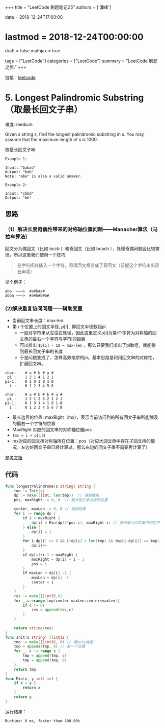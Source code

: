 +++
title = "LeetCode 刷题笔记05"
authors = ['潘峰']

date = 2018-12-24T17:00:00 
# lastmod = 2018-12-24T00:00:00 

draft = false
mathjax = true

tags = ["LeetCode"]
categories = ["LeetCode"]
summary = "LeetCode 刷题之旅."
+++

链接：[leetcode](https://leetcode.com/problemset/all/)

# 5. Longest Palindromic Substring（取最长回文子串）

难度: medium

Given a string s, find the longest palindromic substring in s. You may assume that the maximum length of s is 1000.

取最长回文子串

```
Example 1:

Input: "babad"
Output: "bab"
Note: "aba" is also a valid answer.
```

```
Example 2:

Input: "cbbd"
Output: "bb"
```

## 思路

### （1）解决长度奇偶性带来的对称轴位置问题——Manacher算法（马拉车算法）

回文分为偶回文（比如 bccb ）和奇回文（比如 bcacb ），处理奇偶问题会比较繁琐，所以这里我们使用一个技巧

> 在字符间各插入一个字符，奇偶回文都变成了奇回文（前提这个字符未出现在串里）

举个例子：

```
aba  ———>  #a#b#a#
abba ———>  #a#b#b#a#
```

### (2)解决重复访问问题——辅助变量

+ 当前回文串长度：max-len
+ 第 $i$ 个位置上的回文半径, $p[i]$ , 即回文半径数组pi
  + 一般对字符串从左往右处理，因此这里定义p[i]为第i个字符为对称轴的回文串的最右一个字符与字符i的距离
  + 可以推出 `$p[i] - 1$ = max-len` ，那么只要我们求出了pi数组，就能得到最长回文子串的长度
  + 于是问题变成了，怎样高效地求的pi。基本思路是利用回文串的对称性，扩展回文串。

```
char:    # a # b # a #
 pi :    1 2 1 4 1 2 1
pi-1:    0 1 0 3 0 1 0
  i :    0 1 2 3 4 5 6

char:    # a # b # b # a #
 pi :    1 2 1 2 5 2 1 2 1
pi-1:    0 1 0 1 4 1 0 1 0
  i :    0 1 2 3 4 5 6 7 8
```

+ 最长边界的位置: maxRight（mx），表示当前访问到的所有回文子串所能触及的最右一个字符的位置
+ MaxRight 对应的回文串的对称轴位置pos
+ `$mx = i + p[i]$`
+ mx对应的回文串对称轴所在位置：pos（对应大回文串中存在子回文串的情况，左边的回文子串已经计算过，那么右边的回文子串不需要再计算了）

[参考文档](https://segmentfault.com/a/1190000003914228)

## 代码

```go
func longestPalindrome(s string) string {
    tmp := Init(s)
    dp := make([]int, len(tmp))  // 辅助数组
    pos, maxRight := 0, 0  // 最大回文串对应的位置

    center, maxLen := 0, 0 // 返回结果
    for i := range dp {
        if i < maxRight {
            dp[i] = Min(dp[2*pos-i], maxRight-i) // 避开最大回文串中回文子串的重复计算
        } else {
            dp[i] = 1
        }
        for i-dp[i] >= 0 && i+dp[i] < len(tmp) && tmp[i-dp[i]] == tmp[i+dp[i]] {
            dp[i]++
        }
        if dp[i]+i-1 > maxRight {
            maxRight = dp[i] + i - 1
            pos = i
        }
        if maxLen < dp[i] -1 {
            maxLen = dp[i] -1 
            center = i
        }
    }
    res := make([]int32,0)
    for _,c:=range tmp[center-maxLen:center+maxLen]{
        if c != 0{
            res = append(res,c)
        }
    }
    
    return string(res)
}
func Init(s string) []int32 {
    tmp := make([]int32, 0) // 用byte类型
    tmp = append(tmp, 0) // 第一个位置
    for _, c := range s {
        tmp = append(tmp, c)
        tmp = append(tmp, 0)
    }
    return tmp
}
func Min(x, y int) int {
    if x < y {
        return x
    }
    return y
}
```
运行结果：
```
Runtime: 0 ms, faster than 100.00%
```

